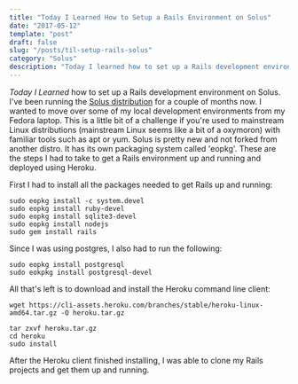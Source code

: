 ```yaml
---
title: "Today I Learned How to Setup a Rails Environment on Solus"
date: "2017-05-12"
template: "post"
draft: false
slug: "/posts/til-setup-rails-solus"
category: "Solus"
description: "Today I learned how to set up a Rails development environment on Solus."
---
```


*Today I Learned* how to set up a Rails development environment on Solus.  I've been running the [Solus distribution](https://solus-project.com/) for a couple of months now.  I wanted to move over some of my local development environments from my Fedora laptop.  This is a little bit of a challenge if you're used to mainstream Linux distributions (mainstream Linux seems like a bit of a oxymoron) with familiar tools such as apt or yum.  Solus is pretty new and not forked from another distro.  It has its own packaging system called 'eopkg'.  These are the steps I had to take to get a Rails environment up and running and deployed using Heroku.

First I had to install all the packages needed to get Rails up and running:   
     
`sudo eopkg install -c system.devel`    
`sudo eopkg install ruby-devel`    
`sudo eopkg install sqlite3-devel`    
`sudo eopkg install nodejs`    
`sudo gem install rails`   

Since I was using postgres, I also had to run the following:

`sudo eopkg install postgresql`    
`sudo eokpkg install postgresql-devel`

All that's left is to download and install the Heroku command line client:

`wget https://cli-assets.heroku.com/branches/stable/heroku-linux-amd64.tar.gz -O heroku.tar.gz`    

`tar zxvf heroku.tar.gz`    
`cd heroku`    
`sudo install`    

After the Heroku client finished installing, I was able to clone my Rails projects and get them up and running.


